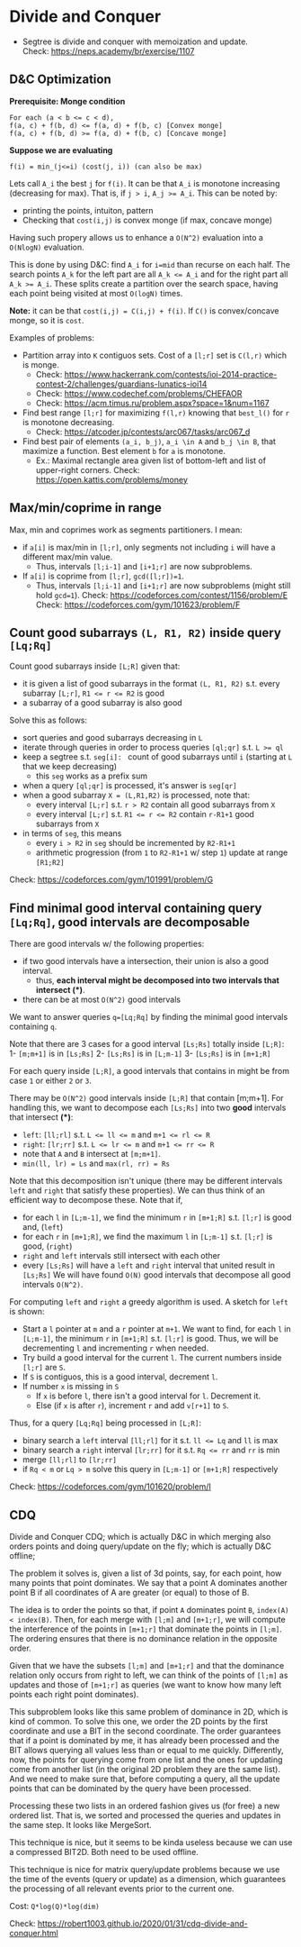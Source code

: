 # Divide and Conquer

- Segtree is divide and conquer with memoization and update.  
Check: https://neps.academy/br/exercise/1107

## D&C Optimization
**Prerequisite: Monge condition**
```
For each (a < b <= c < d),
f(a, c) + f(b, d) <= f(a, d) + f(b, c) [Convex monge]
f(a, c) + f(b, d) >= f(a, d) + f(b, c) [Concave monge]
```
**Suppose we are evaluating**
```
f(i) = min_(j<=i) (cost(j, i)) (can also be max)
```
Lets call `A_i` the best `j` for `f(i)`.
It can be that `A_i` is monotone increasing (decreasing for max).
That is, if `j > i`, `A_j >= A_i`.
This can be noted by:
- printing the points, intuiton, pattern
- Checking that `cost(i,j)` is convex monge (if max, concave monge)
  
Having such propery allows us to enhance a `O(N^2)` evaluation into a `O(NlogN)` evaluation. 
  
This is done by using D&C: find `A_i` for `i=mid` than recurse on each half. The search points `A_k` for the left part are all `A_k <= A_i` and for the right part all `A_k >= A_i`. These splits create a partition over the search space, having each point being visited at most `O(logN)` times.

**Note:** it can be that `cost(i,j) = C(i,j) + f(i)`. If `C()` is convex/concave monge, so it is `cost`.

Examples of problems:
- Partition array into `K` contiguos sets. Cost of a `[l;r]` set is `C(l,r)` which is monge.
  - Check: https://www.hackerrank.com/contests/ioi-2014-practice-contest-2/challenges/guardians-lunatics-ioi14
  - Check: https://www.codechef.com/problems/CHEFAOR
  - Check: https://acm.timus.ru/problem.aspx?space=1&num=1167
- Find best range `[l;r]` for maximizing `f(l,r)` knowing that `best_l()` for `r` is monotone decreasing.
  - Check: https://atcoder.jp/contests/arc067/tasks/arc067_d
- Find best pair of elements `(a_i, b_j)`, `a_i \in A` and `b_j \in B`, that maximize a function. Best element `b` for `a` is monotone.
  - Ex.: Maximal rectangle area given list of bottom-left and list of upper-right corners. Check: https://open.kattis.com/problems/money

## Max/min/coprime in range

Max, min and coprimes work as segments partitioners. I mean:
- if `a[i]` is max/min in `[l;r]`, only segments not including `i` will have a different max/min value. 
  - Thus, intervals `[l;i-1]` and `[i+1;r]` are now subproblems.
- If `a[i]` is coprime from `[l;r]`, `gcd([l;r])=1`. 
  - Thus, intervals `[l;i-1]` and `[i+1;r]` are now subproblems (might still hold `gcd=1`).
Check: https://codeforces.com/contest/1156/problem/E
Check: https://codeforces.com/gym/101623/problem/F

## Count good subarrays `(L, R1, R2)` inside query `[Lq;Rq]`
Count good subarrays inside `[L;R]` given that:
- it is given a list of good subarrays in the format `(L, R1, R2)` s.t. every subarray `[L;r]`, `R1 <= r <= R2` is good
- a subarray of a good subarray is also good

Solve this as follows:
- sort queries and good subarrays decreasing in `L`
- iterate through queries in order to process queries `[ql;qr]` s.t. `L >= ql`
- keep a segtree s.t. `seg[i]: ` count of good subarrays until `i` (starting at `L` that we keep decreasing)
  - this `seg` works as a prefix sum
- when a query `[ql;qr]` is processed, it's answer is `seg[qr]`
- when a good subarray `X = (L,R1,R2)` is processed, note that:
  - every interval `[L;r]` s.t. `r > R2` contain all good subarrays from `X`
  - every interval `[L;r]` s.t. `R1 <= r <= R2` contain `r-R1+1` good subarrays from `X`
- in terms of `seg`, this means
  - every `i > R2` in `seg` should be incremented by `R2-R1+1` 
  - arithmetic progression (from `1` to `R2-R1+1` w/ step `1`) update at range `[R1;R2]`  
  
Check: https://codeforces.com/gym/101991/problem/G

## Find minimal good interval containing query `[Lq;Rq]`, good intervals are decomposable

There are good intervals w/ the following properties:
- if two good intervals have a intersection, their union is also a good interval. 
  - thus, **each interval might be decomposed into two intervals that intersect (\*)**.
- there can be at most `O(N^2)` good intervals

We want to answer queries `q=[Lq;Rq]` by finding the minimal good intervals containing `q`.

Note that there are 3 cases for a good interval `[Ls;Rs]` totally inside `[L;R]`:
1- `[m;m+1]` is in `[Ls;Rs]`
2- `[Ls;Rs]` is in `[L;m-1]`
3- `[Ls;Rs]` is in `[m+1;R]`

For each query inside `[L;R]`, a good intervals that contains in might be from case `1` or either `2` or `3`.

There may be `O(N^2)` good intervals inside `[L;R]` that contain [m;m+1]. 
For handling this, we want to decompose each `[Ls;Rs]` into two **good** intervals that intersect **(\*)**:
- `left`: `[ll;rl]` s.t. `L <= ll <= m` and `m+1 <= rl <= R`
- `right`: `[lr;rr]` s.t. `L <= lr <= m` and `m+1 <= rr <= R`
- note that `A` and `B` intersect at `[m;m+1]`.
- `min(ll, lr) = Ls` and `max(rl, rr) = Rs`

Note that this decomposition isn't unique (there may be different intervals `left` and `right` that satisfy these properties).
We can thus think of an efficient way to decompose these. Note that if, 
- for each `l` in `[L;m-1]`, we find the minimum `r` in `[m+1;R]` s.t. `[l;r]` is good and, (`left`)
- for each `r` in `[m+1;R]`, we find the maximum `l` in `[L;m-1]` s.t. `[l;r]` is good, (`right`)
- `right` and `left` intervals still intersect with each other
- every `[Ls;Rs]` will have a `left` and `right` interval that united result in `[Ls;Rs]`
We will have found `O(N)` good intervals that decompose all good intervals `O(N^2)`. 

For computing `left` and `right` a greedy algorithm is used. A sketch for `left` is shown:
- Start a `l` pointer at `m` and a `r` pointer at `m+1`. We want to find, for each `l` in `[L;m-1]`, the minimum `r` in `[m+1;R]` s.t. `[l;r]` is good. Thus, we will be decrementing `l` and incrementing `r` when needed.
- Try build a good interval for the current `l`. The current numbers inside `[l;r]` are `S`.
 - If `S` is contiguos, this is a good interval, decrement `l`.
 - If number `x` is missing in `S`
   - If `x` is before `l`, there isn't a good interval for `l`. Decrement it.
   - Else (if `x` is after `r`), increment `r` and add `v[r+1]` to `S`.

Thus, for a query `[Lq;Rq]` being processed in `[L;R]`:
- binary search a `left` interval `[ll;rl]` for it s.t. `ll <= Lq` and `ll` is max
- binary search a `right` interval `[lr;rr]` for it s.t. `Rq <= rr` and `rr` is min
- merge `[ll;rl]` to `[lr;rr]`
- if `Rq < m` or `Lq > m` solve this query in `[L;m-1]` or `[m+1;R]` respectively
  
Check: https://codeforces.com/gym/101620/problem/I

## CDQ
Divide and Conquer CDQ; which is actually D&C in which merging also orders points and doing query/update on the fly; which is actually D&C offline;
  
The problem it solves is, given a list of 3d points, say, for each point, how many points that point dominates.
We say that a point A dominates another point B if all coordinates of A are greater (or equal) to those of B.
  
The idea is to order the points so that, if point `A` dominates point `B`, `index(A) < index(B)`.
Then, for each merge with `[l;m]` and `[m+1;r]`, we will compute the interference of the points in `[m+1;r]` that dominate the points in `[l;m]`.
The ordering ensures that there is no dominance relation in the opposite order.
  
Given that we have the subsets `[l;m]` and `[m+1;r]` and that the dominance relation only occurs from right to left, we can think of
the points of `[l;m]` as updates and those of `[m+1;r]` as queries (we want to know how many left points each right point dominates).
  
This subproblem looks like this same problem of dominance in 2D, which is kind of common.
To solve this one, we order the 2D points by the first coordinate and use a BIT in the second coordinate.
The order guarantees that if a point is dominated by me, it has already been processed and the BIT allows querying all values less than or equal to me quickly.
Differently, now, the points for querying come from one list and the ones for updating come from another list (in the original 2D problem they are the same list).
And we need to make sure that, before computing a query, all the update points that can be dominated by the query have been processed.
  
Processing these two lists in an ordered fashion gives us (for free) a new ordered list. That is, we sorted and processed the queries and updates in the same step.
It looks like MergeSort.
  
This technique is nice, but it seems to be kinda useless because we can use a compressed BIT2D. Both need to be used offline.
  
This technique is nice for matrix query/update problems because we use the time of the events (query or update) as a dimension, which guarantees the processing of all relevant events prior to the current one.
  
Cost: `Q*log(Q)*log(dim)`

Check: https://robert1003.github.io/2020/01/31/cdq-divide-and-conquer.html
